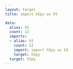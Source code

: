 ```yaml
---
layout: target
title: import h5py as h5

data:
  alias: h5
  count: 12
  imports:
  - alias: h5
    count: 12
    import: import h5py as h5
    target: h5py
  target: h5py
---
```

